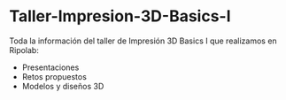 # Taller-Impresion-3D-Basics-I
Toda la información del taller de Impresión 3D Basics I que realizamos en Ripolab:
- Presentaciones
- Retos propuestos
- Modelos y diseños 3D
